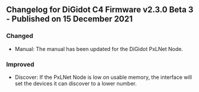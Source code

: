 ## Changelog for DiGidot C4 Firmware v2.3.0 Beta 3 - Published on 15 December 2021 ##

### Changed ###
* Manual: The manual has been updated for the DiGidot PxLNet Node.

### Improved ###
* Discover: If the PxLNet Node is low on usable memory, the interface will set the devices it can discover to a lower number.
